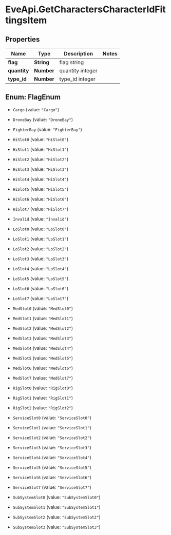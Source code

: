 # EveApi.GetCharactersCharacterIdFittingsItem

## Properties
Name | Type | Description | Notes
------------ | ------------- | ------------- | -------------
**flag** | **String** | flag string | 
**quantity** | **Number** | quantity integer | 
**type_id** | **Number** | type_id integer | 


<a name="FlagEnum"></a>
## Enum: FlagEnum


* `Cargo` (value: `"Cargo"`)

* `DroneBay` (value: `"DroneBay"`)

* `FighterBay` (value: `"FighterBay"`)

* `HiSlot0` (value: `"HiSlot0"`)

* `HiSlot1` (value: `"HiSlot1"`)

* `HiSlot2` (value: `"HiSlot2"`)

* `HiSlot3` (value: `"HiSlot3"`)

* `HiSlot4` (value: `"HiSlot4"`)

* `HiSlot5` (value: `"HiSlot5"`)

* `HiSlot6` (value: `"HiSlot6"`)

* `HiSlot7` (value: `"HiSlot7"`)

* `Invalid` (value: `"Invalid"`)

* `LoSlot0` (value: `"LoSlot0"`)

* `LoSlot1` (value: `"LoSlot1"`)

* `LoSlot2` (value: `"LoSlot2"`)

* `LoSlot3` (value: `"LoSlot3"`)

* `LoSlot4` (value: `"LoSlot4"`)

* `LoSlot5` (value: `"LoSlot5"`)

* `LoSlot6` (value: `"LoSlot6"`)

* `LoSlot7` (value: `"LoSlot7"`)

* `MedSlot0` (value: `"MedSlot0"`)

* `MedSlot1` (value: `"MedSlot1"`)

* `MedSlot2` (value: `"MedSlot2"`)

* `MedSlot3` (value: `"MedSlot3"`)

* `MedSlot4` (value: `"MedSlot4"`)

* `MedSlot5` (value: `"MedSlot5"`)

* `MedSlot6` (value: `"MedSlot6"`)

* `MedSlot7` (value: `"MedSlot7"`)

* `RigSlot0` (value: `"RigSlot0"`)

* `RigSlot1` (value: `"RigSlot1"`)

* `RigSlot2` (value: `"RigSlot2"`)

* `ServiceSlot0` (value: `"ServiceSlot0"`)

* `ServiceSlot1` (value: `"ServiceSlot1"`)

* `ServiceSlot2` (value: `"ServiceSlot2"`)

* `ServiceSlot3` (value: `"ServiceSlot3"`)

* `ServiceSlot4` (value: `"ServiceSlot4"`)

* `ServiceSlot5` (value: `"ServiceSlot5"`)

* `ServiceSlot6` (value: `"ServiceSlot6"`)

* `ServiceSlot7` (value: `"ServiceSlot7"`)

* `SubSystemSlot0` (value: `"SubSystemSlot0"`)

* `SubSystemSlot1` (value: `"SubSystemSlot1"`)

* `SubSystemSlot2` (value: `"SubSystemSlot2"`)

* `SubSystemSlot3` (value: `"SubSystemSlot3"`)




